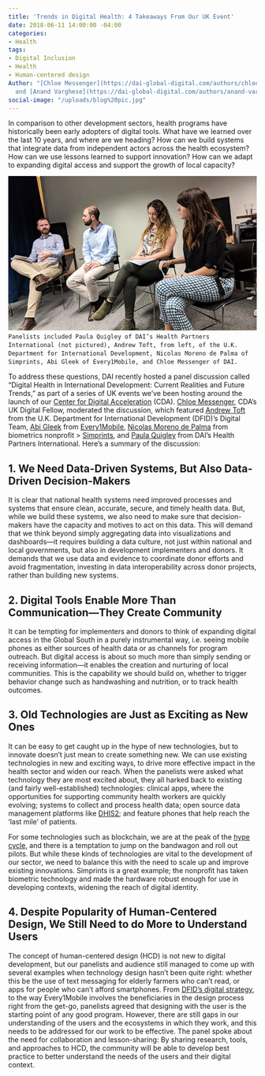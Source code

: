 ```yaml
---
title: 'Trends in Digital Health: 4 Takeaways From Our UK Event'
date: 2018-06-11 14:00:00 -04:00
categories:
- Health
tags:
- Digital Inclusion
- Health
- Human-centered design
Author: "[Chloe Messenger](https://dai-global-digital.com/authors/chloe-messenger/)
  and [Anand Varghese](https://dai-global-digital.com/authors/anand-varghese/)"
social-image: "/uploads/blog%20pic.jpg"
---
```


In comparison to other development sectors, health programs have historically been early adopters of digital tools. What have we learned over the last 10 years, and where are we heading? How can we build systems that integrate data from independent actors across the health ecosystem? How can we use lessons learned to support innovation? How can we adapt to expanding digital access and support the growth of local capacity?

<!--more-->

![blog pic.jpg](/uploads/blog%20pic.jpg)
`Panelists included Paula Quigley of DAI’s Health Partners International (not pictured), Andrew Toft, from left, of the U.K. Department for International Development, Nicolas Moreno de Palma of Simprints, Abi Gleek of Every1Mobile, and Chloe Messenger of DAI.`

To address these questions, DAI recently hosted a panel discussion called “Digital Health in International Development: Current Realities and Future Trends,” as part of a series of UK events we’ve been hosting around the launch of our [Center for Digital Acceleration](https://www.dai.com/news/dai-launches-the-center-for-digital-acceleration) (CDA). [Chloe Messenger](https://www.linkedin.com/in/chloemessenger/), CDA’s UK Digital Fellow, moderated the discussion, which featured [Andrew Toft](https://www.linkedin.com/in/andrew-toft-87314597/) from the U.K. Department for International Development (DFID)’s Digital Team, [Abi Gleek](https://www.linkedin.com/in/abigleek/) from [Every1Mobile](http://www.every1mobile.net/), [Nicolas Moreno de Palma](https://www.linkedin.com/in/nicolasmorenodepalma/) from biometrics nonprofit > [Simprints](https://www.simprints.com/about/), and [Paula Quigley](http://healthpartners-int.co.uk/our-team/technical-team/paula-quigley/) from DAI’s Health Partners International. Here’s a summary of the discussion:

## 1. We Need Data-Driven Systems, But Also Data-Driven Decision-Makers

It is clear that national health systems need improved processes and systems that ensure clean, accurate, secure, and timely health data. But, while we build these systems, we also need to make sure that decision-makers have the capacity and motives to act on this data. This will demand that we think beyond simply aggregating data into visualizations and dashboards—it requires building a data culture, not just within national and local governments, but also in development implementers and donors. It demands that we use data and evidence to coordinate donor efforts and avoid fragmentation, investing in data interoperability across donor projects, rather than building new systems.

## 2. Digital Tools Enable More Than Communication—They Create Community

It can be tempting for implementers and donors to think of expanding digital access in the Global South in a purely instrumental way, i.e. seeing mobile phones as either sources of health data or as channels for program outreach. But digital access is about so much more than simply sending or receiving information—it enables the creation and nurturing of local communities. This is the capability we should build on, whether to trigger behavior change such as handwashing and nutrition, or to track health outcomes.

## 3. Old Technologies are Just as Exciting as New Ones

It can be easy to get caught up in the hype of new technologies, but to innovate doesn’t just mean to create something new. We can use existing technologies in new and exciting ways, to drive more effective impact in the health sector and widen our reach. When the panelists were asked what technology they are most excited about, they all harked back to existing (and fairly well-established) technologies: clinical apps, where the opportunities for supporting community health workers are quickly evolving; systems to collect and process health data; open source data management platforms like [DHIS2](https://en.wikipedia.org/wiki/DHIS); and feature phones that help reach the ‘last mile’ of patients.

For some technologies such as blockchain, we are at the peak of the [hype cycle](https://dai-global-digital.com/getting-past-the-blockchain-hype-cycle.html?utm_source=related-box), and there is a temptation to jump on the bandwagon and roll out pilots. But while these kinds of technologies are vital to the development of our sector, we need to balance this with the need to scale up and improve existing innovations. Simprints is a great example; the nonprofit has taken biometric technology and made the hardware robust enough for use in developing contexts, widening the reach of digital identity.

## 4. Despite Popularity of Human-Centered Design, We Still Need to do More to Understand Users 

The concept of human-centered design (HCD) is not new to digital development, but our panelists and audience still managed to come up with several examples when technology design hasn’t been quite right: whether this be the use of text messaging for elderly farmers who can’t read, or apps for people who can’t afford smartphones. From [DFID’s digital strategy](https://www.gov.uk/government/publications/dfid-digital-strategy-2018-to-2020-doing-development-in-a-digital-world), to the way Every1Mobile involves the beneficiaries in the design process right from the get-go, panelists agreed that designing with the user is the starting point of any good program. However, there are still gaps in our understanding of the users and the ecosystems in which they work, and this needs to be addressed for our work to be effective. The panel spoke about the need for collaboration and lesson-sharing: By sharing research, tools, and approaches to HCD, the community will be able to develop best practice to better understand the needs of the users and their digital context.